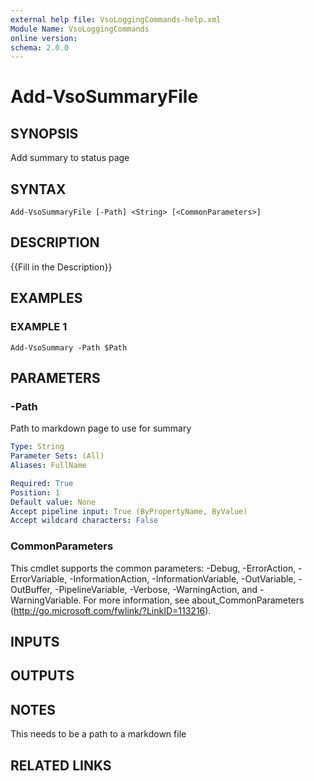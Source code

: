 ```yaml
---
external help file: VsoLoggingCommands-help.xml
Module Name: VsoLoggingCommands
online version:
schema: 2.0.0
---
```


# Add-VsoSummaryFile

## SYNOPSIS
Add summary to status page

## SYNTAX

```
Add-VsoSummaryFile [-Path] <String> [<CommonParameters>]
```

## DESCRIPTION
{{Fill in the Description}}

## EXAMPLES

### EXAMPLE 1
```
Add-VsoSummary -Path $Path
```

## PARAMETERS

### -Path
Path to markdown page to use for summary

```yaml
Type: String
Parameter Sets: (All)
Aliases: FullName

Required: True
Position: 1
Default value: None
Accept pipeline input: True (ByPropertyName, ByValue)
Accept wildcard characters: False
```

### CommonParameters
This cmdlet supports the common parameters: -Debug, -ErrorAction, -ErrorVariable, -InformationAction, -InformationVariable, -OutVariable, -OutBuffer, -PipelineVariable, -Verbose, -WarningAction, and -WarningVariable. For more information, see about_CommonParameters (http://go.microsoft.com/fwlink/?LinkID=113216).

## INPUTS

## OUTPUTS

## NOTES
This needs to be a path to a markdown file

## RELATED LINKS
